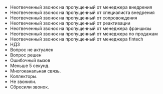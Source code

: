 * Неотвеченный звонок на пропущенный от менеджера внедрения
* ​Неотвеченный звонок на пропущенный от специалиста внедрения
* Неотвеченный звонок на пропущенный от сопровождения
* Неотвеченный звонок на пропущенный от реактивации
* ​Неотвеченный звонок на пропущенный от менеджера франшизы​
* ​Неотвеченный звонок на пропущенный от менеджера по продажам
* ​​Неотвеченный звонок на пропущенный от менеджера fintech​
* НДЗ
* Вопрос не актуален
* Вопрос решен
* Ошибочный вызов
* Меньше 5 секунд.
* Многоканальная связь.
* Коллекторы​.
* Не звонили.
* Сбросили звонок.
